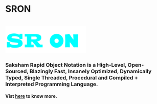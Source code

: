 # **SRON**

<code> <img src="assets/images/SRON_rect.png" style= "width: 50%" alt="logo" > </code>

### **S**aksham **R**apid **O**bject **N**otation is a High-Level, Open-Sourced, Blazingly Fast, Insanely Optimized, Dynamically Typed, Single Threaded, Procedural and Compiled + Interpreted Programming Language.

#### Vist [here](https://saksham-joshi.github.io/SRON-Website/) to know more.
